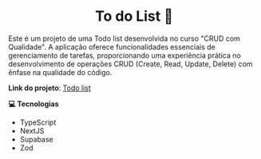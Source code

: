 <h1 align="center" style="font-weight: bold;">To do List 📝</h1>

<p>
    Este é um projeto de uma Todo list desenvolvida no curso "CRUD com Qualidade". A aplicação oferece funcionalidades essenciais de gerenciamento de tarefas, proporcionando uma experiência prática no desenvolvimento de operações CRUD (Create, Read, Update, Delete) com ênfase na qualidade do código.
</p>

<strong>Link do projeto</strong>: <a href="https://todolist-ccq.vercel.app/">Todo list</a>

<strong id="technologies">💻 Tecnologias </strong>

- TypeScript
- NextJS
- Supabase
- Zod






